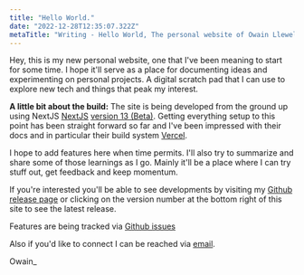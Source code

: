 ```yaml
---
title: "Hello World."
date: "2022-12-28T12:35:07.322Z"
metaTitle: "Writing - Hello World, The personal website of Owain Llewellyn"
---
```


Hey, this is my new personal website, one that I've been meaning to start for some time. I hope it'll serve as a place for documenting ideas and experimenting on personal projects. A digital scratch pad that I can use to explore new tech and things that peak my interest.

**A little bit about the build:** The site is being developed from the ground up using NextJS [NextJS](https://nextjs.org) [version 13 (Beta)](https://beta.nextjs.org/docs). Getting everything setup to this point has been straight forward so far and I've been impressed with their docs and in particular their build system [Vercel](https://vercel.com).

I hope to add features here when time permits. I'll also try to summarize and share some of those learnings as I go. Mainly it'll be a place where I can try stuff out, get feedback and keep momentum. 

If you're interested you'll be able to see developments by visiting my [Github release page](https://github.com/owzzz/owainl.blog/releases) or clicking on the version number at the bottom right of this site to see the latest release.

Features are being tracked via [Github issues](https://github.com/owzzz/owainl.blog/issues?q=is%3Aissue+is%3Aopen+sort%3Aupdated-desc)

Also if you'd like to connect I can be reached via [email](mailto:owain@owainl.co?subject=Website%20enquiry).

Owain_